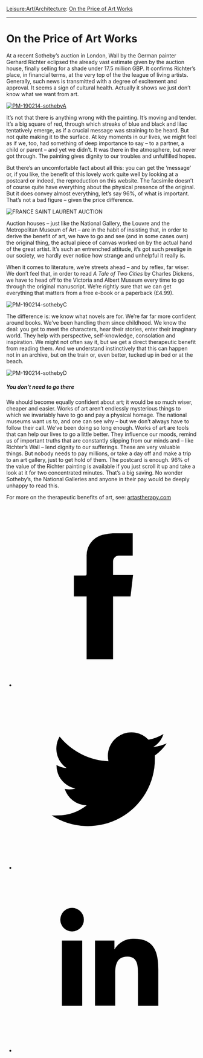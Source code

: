 [Leisure:](https://www.theschooloflife.com/thebookoflife/category/leisure/)[Art/Architecture](https://www.theschooloflife.com/thebookoflife/category/leisure/artarchitecture/): [On the Price of Art Works](https://www.theschooloflife.com/thebookoflife/art-reaches-record-price-at-auction-sign-we-dont-have-much-of-a-clue-what-art-is-for/)

* * *

# On the Price of Art Works
<style>
						.alignnone {
  display: block;
  margin-left: auto;
  margin-right: auto;
  align: center:
}

.addtoany_share_save_container {
display:none;
}

.wp-block-image {
		display: block;
  margin-left: auto;
  margin-right: auto;
  width: 50%;
}

.aligncenter {
display: block;
  margin-left: auto;
  margin-right: auto;
  align: center:
}

@media only screen and (max-width: 500px) {
  .wp-block-image {
		display: block;
  margin-left: auto;
  margin-right: auto;
  width: 100%;
} }

h1 {max-width: 600px !important;
}
.s18-single-post .content-area .site-main article .post-cat-header-display + .old-wrapper p {
    font-size: 1.200em
}
						</style>

At a recent Sotheby’s auction in London, Wall by the German painter Gerhard Richter eclipsed the already vast estimate given by the auction house, finally selling for a shade under 17.5 million GBP. It confirms Richter’s place, in financial terms, at the very top of the the league of living artists. Generally, such news is transmitted with a degree of excitement and approval. It seems a sign of cultural health. Actually it shows we just don’t know what we want from art.

[![PM-190214-sothebyA](https://www.theschooloflife.com/thebookoflife/wp-content/uploads/2014/10/PM-190214-sothebyA.jpg)](http://www.thebookoflife.org/wp-content/uploads/2014/10/PM-190214-sothebyA.jpg)

It’s not that there is anything wrong with the painting. It’s moving and tender. It’s a big square of red, through which streaks of blue and black and lilac tentatively emerge, as if a crucial message was straining to be heard. But not quite making it to the surface. At key moments in our lives, we might feel as if we, too, had something of deep importance to say – to a partner, a child or parent – and yet we didn’t. It was there in the atmosphere, but never got through. The painting gives dignity to our troubles and unfulfilled hopes.

But there’s an uncomfortable fact about all this: you can get the ‘message’ or, if you like, the benefit of this lovely work quite well by looking at a postcard or indeed, the reproduction on this website. The facsimile doesn’t of course quite have everything about the physical presence of the original. But it does convey almost everything, let’s say 96%, of what is important. That’s not a bad figure – given the price difference.

![FRANCE SAINT LAURENT AUCTION](https://www.theschooloflife.com/thebookoflife/wp-content/uploads/2014/09/PM-190214-sothebyB.jpg)

Auction houses – just like the National Gallery, the Louvre and the Metropolitan Museum of Art – are in the habit of insisting that, in order to derive the benefit of art, we have to go and see (and in some cases own) the original thing, the actual piece of canvas worked on by the actual hand of the great artist. It’s such an entrenched attitude, it’s got such prestige in our society, we hardly ever notice how strange and unhelpful it really is.

When it comes to literature, we’re streets ahead – and by reflex, far wiser. We don’t feel that, in order to read _A Tale of Two Cities_ by Charles Dickens, we have to head off to the Victoria and Albert Museum every time to go through the original manuscript. We’re rightly sure that we can get everything that matters from a free e-book or a paperback (£4.99).

![PM-190214-sothebyC](https://www.theschooloflife.com/thebookoflife/wp-content/uploads/2014/09/PM-190214-sothebyC.jpg)

The difference is: we know what novels are for. We’re far far more confident around books. We’ve been handling them since childhood. We know the deal: you get to meet the characters, hear their stories, enter their imaginary world. They help with perspective, self-knowledge, consolation and inspiration. We might not often say it, but we get a direct therapeutic benefit from reading them. And we understand instinctively that this can happen not in an archive, but on the train or, even better, tucked up in bed or at the beach.

![PM-190214-sothebyD](https://www.theschooloflife.com/thebookoflife/wp-content/uploads/2014/09/PM-190214-sothebyD.jpg)

##### You don’t need to go there

We should become equally confident about art; it would be so much wiser, cheaper and easier. Works of art aren’t endlessly mysterious things to which we invariably have to go and pay a physical homage. The national museums want us to, and one can see why – but we don’t always have to follow their call. We’ve been doing so long enough. Works of art are tools that can help our lives to go a little better. They influence our moods, remind us of important truths that are constantly slipping from our minds and – like Richter’s Wall – lend dignity to our sufferings. These are very valuable things. But nobody needs to pay millions, or take a day off and make a trip to an art gallery, just to get hold of them. The postcard is enough. 96% of the value of the Richter painting is available if you just scroll it up and take a look at it for two concentrated minutes. That’s a big saving. No wonder Sotheby’s, the National Galleries and anyone in their pay would be deeply unhappy to read this.

For more on the therapeutic benefits of art, see: [artastherapy.com](http://www.artastherapy.com/)

<style>
    .iframe-class { display: block !important; }
</style>

- [<svg xmlns="http://www.w3.org/2000/svg" viewbox="0 0 26 26"><title>Facebook</title>
                    <g>
                        <path d="M8.38,10H9.92c.2,0,.29,0,.29-.28,0-.82,0-1.64,0-2.46a3.05,3.05,0,0,1,2.57-3.15A7.22,7.22,0,0,1,14,3.95c.86,0,1.71,0,2.57,0h.25v3.2h-2A.85.85,0,0,0,14,8c0,.62,0,1.24,0,1.91h2.87L16.51,13H14v9H10.21V13H8.38Z"></path>
                    </g>
                </svg>](http://www.facebook.com/sharer/sharer.php?u=https://www.theschooloflife.com/thebookoflife/art-reaches-record-price-at-auction-sign-we-dont-have-much-of-a-clue-what-art-is-for/)
- [<svg xmlns="http://www.w3.org/2000/svg" viewbox="0 0 26 26"><title>Twitter</title>
                    <path d="M21.69,7.9a6.75,6.75,0,0,1-1.94.53,3.39,3.39,0,0,0,1.48-1.87,6.76,6.76,0,0,1-2.14.82,3.38,3.38,0,0,0-5.75,3.08,9.59,9.59,0,0,1-7-3.53,3.38,3.38,0,0,0,1,4.51A3.36,3.36,0,0,1,5.89,11v0A3.38,3.38,0,0,0,8.6,14.37a3.39,3.39,0,0,1-1.53.06,3.38,3.38,0,0,0,3.15,2.35A6.78,6.78,0,0,1,6,18.22a6.87,6.87,0,0,1-.81,0A9.6,9.6,0,0,0,20,10.08q0-.22,0-.44A6.86,6.86,0,0,0,21.69,7.9Z"></path>
                </svg>](http://twitter.com/share?url=https://www.theschooloflife.com/thebookoflife/art-reaches-record-price-at-auction-sign-we-dont-have-much-of-a-clue-what-art-is-for/&text=&via=theschooloflife)
- [<svg xmlns="http://www.w3.org/2000/svg" viewbox="0 0 26 26"><title>LinkedIn</title>
<path class="cls-2" d="M6.67,10H9.58v9.36H6.67ZM8.13,5.32A1.69,1.69,0,1,1,6.44,7,1.69,1.69,0,0,1,8.13,5.32"></path><path class="cls-2" d="M11.41,10H14.2v1.28h0A3.06,3.06,0,0,1,17,9.75c2.95,0,3.49,1.94,3.49,4.46v5.14H17.57V14.79c0-1.09,0-2.48-1.51-2.48s-1.75,1.18-1.75,2.4v4.63H11.41Z"></path></svg>](https://www.linkedin.com/shareArticle?mini=true&url=https://www.theschooloflife.com/thebookoflife/art-reaches-record-price-at-auction-sign-we-dont-have-much-of-a-clue-what-art-is-for/)
